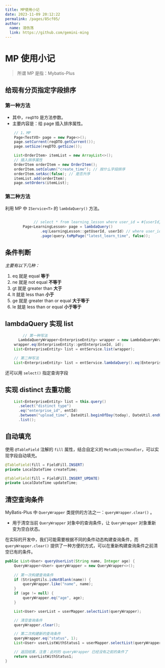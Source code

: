 ```yaml
---
title: MP使用小记
date: 2023-11-09 20:12:22
permalink: /pages/85cf05/
author: 
  name: 泪伤荡
  link: https://github.com/gemini-ming
---
```

# MP 使用小记

> 所谓 MP 是指：Mybatis-Plus

## 给现有分页指定字段排序

### 第一种方法

- 其中，`reqDTO` 是方法参数。
- 主要内容是：给 page 插入排序属性。

```java
    // 1、MP
    Page<TestVO> page = new Page<>();
    page.setCurrent(reqDTO.getCurrent());
    page.setSize(reqDTO.getSize());

    List<OrderItem> itemList = new ArrayList<>();
    // 插入排序属性
    OrderItem orderItem = new OrderItem();
    orderItem.setColumn("create_time"); // 按什么字段排序
    orderItem.setAsc(false); // 是否升序
    itemList.add(orderItem);
    page.setOrders(itemList);

```

### 第二种方法

利用 MP 中 `IService<T>` 的 `lambdaQuery()` 方法。

```java
        
			 // select * from learning_lesson where user_id = #{userId} order by latest_learn_time desc limit #{offset}, #{size}
        Page<LearningLesson> page = lambdaQuery()
                .eq(LearningLesson::getUserId, userId) // where user_id = #{userId}
                .page(query.toMpPage("latest_learn_time", false));

```

## 条件判断

*主要有以下几种：*

1. eq 就是 equal **等于** 
2. ne 就是 not equal **不等于** 
3. gt 就是 greater than **大于**  
4. lt 就是 less than **小于** 
5. ge 就是 greater than or equal **大于等于** 
6. le 就是 less than or equal **小于等于**

## lambdaQuery 实现 list

```java
		// 第一种写法
	  LambdaQueryWrapper<EnterpriseEntity> wrapper = new LambdaQueryWrapper<>();
    wrapper.eq(EnterpriseEntity::getEnterpriseId, id);
    List<EnterpriseEntity> list = entService.list(wrapper);

    // 第二种写法
    List<EnterpriseEntity> list = entService.lambdaQuery().eq(EnterpriseEntity::getEnterpriseId, id).list();
```

还可以用 `select()` 指定查询字段

## 实现 distinct 去重功能

```java
    List<EnterpriseEntity> list = this.query()
      .select("distinct type")
      .eq("enterprise_id", entId)
      .between("upload_time", DateUtil.beginOfDay(today), DateUtil.endOfDay(today))
      .list();
```



## 自动填充

使用 `@TableField` 注解的 `fill` 属性，结合自定义的 `MetaObjectHandler`，可以实现字段自动填充。

```java
@TableField(fill = FieldFill.INSERT)
private LocalDateTime createTime;

@TableField(fill = FieldFill.INSERT_UPDATE)
private LocalDateTime updateTime;
```



## 清空查询条件

MyBatis-Plus 中 `QueryWrapper` 类提供的方法之一：`queryWrapper.clear()` 。

- 用于清空当前 `QueryWrapper` 对象中的查询条件，让 `QueryWrapper` 对象重新变为空白状态。

在实际的开发中，我们可能需要根据不同的条件动态构建查询条件，而 `queryWrapper.clear()` 提供了一种方便的方式，可以在重新构建查询条件之前清空已有的条件。

```java
public List<User> queryUserList(String name, Integer age) {
    QueryWrapper<User> queryWrapper = new QueryWrapper<>();
    
    // 第一次构建查询条件
    if (StringUtils.isNotBlank(name)) {
        queryWrapper.like("name", name);
    }
    if (age != null) {
        queryWrapper.eq("age", age);
    }

    List<User> userList = userMapper.selectList(queryWrapper);

    // 清空查询条件
    queryWrapper.clear();

    // 第二次构建新的查询条件
    queryWrapper.eq("status", 1);
    List<User> userListWithStatus1 = userMapper.selectList(queryWrapper);

    // 返回结果，注意：此时的 queryWrapper 已经没有之前的条件了
    return userListWithStatus1;
}
```

